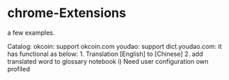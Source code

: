 chrome-Extensions
=================

a few examples.

Catalog:
	okcoin:
		support okcoin.com
	youdao:
		support dict.youdao.com:
		it has functional as below:
		1. Translation [English] to [Chinese]
		2. add translated word to glossary notebook
			i) Need user configuration own profiled
